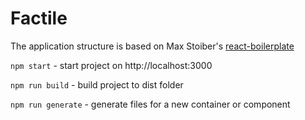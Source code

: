 # Factile

The application structure is based on Max Stoiber's [react-boilerplate](https://github.com/mxstbr/react-boilerplate)

`npm start` - start project on http://localhost:3000

`npm run build` - build project to dist folder

`npm run generate` - generate files for a new container or component
